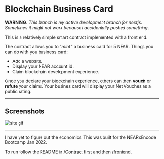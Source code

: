 # Blockchain Business Card

**WARNING**. _This branch is my active development branch for nextjs. Sometimes it might not work because i accidentally pushed something_.

This is a relatively simple smart contract implemented with a front end.

The contract allows you to _"mint"_ a business card for 5 NEAR.
Things you can do with you business card:

- Add a website.
- Display your NEAR account id.
- Claim blockchain development experience.

Once you declare your blockchain experience, others can then __vouch__ or __refute__ your claims.
Your busines card will display your Net Vouches as a public rating.

-----
## Screenshots

![site gif](https://i.imgur.com/46Xg4AJ.gif)

----

I have yet to figure out the economics. This was built for the NEARxEncode Bootcamp Jan 2022.

To run follow the README in [/Contract]("/Contract/README.md) first and then [/frontend]("/frontend/README.md").
